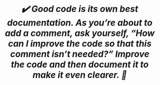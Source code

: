 <meta name="react-developer-portfolio"/>
<meta name="react"/>
<meta name="next"/>
<meta name="vue" />
<meta name="front-end" />
<meta name="back-end" />
<meta name="full-stack"/>

<h1 align="center">
    <em> ✔️ Good code is its own best documentation. As you’re about to add a comment, ask yourself, “How can I improve the code so that this comment isn’t needed?” Improve the code and then document it to make it even clearer. 🚀 </em>
</h1>
